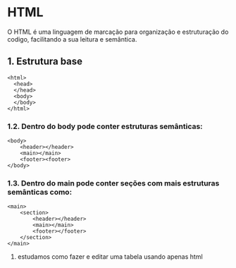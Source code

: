 # HTML

O HTML é uma linguagem de marcação para organização e estruturação do codigo,
facilitando a sua leitura e semântica.

## 1. Estrutura base

    <html>
      <head>
      </head>
      <body>
      </body>
    </html>

### 1.2. Dentro do body pode conter estruturas semânticas:

    <body>
        <header></header>
        <main></main>
        <footer><footer>
    </body>

### 1.3. Dentro do main pode conter seções com mais estruturas semânticas como:

    <main>
        <section>
            <header></header>
            <main></main>
            <footer></footer>
        </section>
    </main>

1. estudamos como fazer e editar uma tabela usando apenas html <!-- botar na seção de tabelas -->
